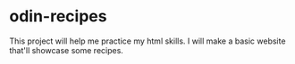 # odin-recipes

This project will help me practice my html skills. I will make a basic website that'll showcase some recipes.